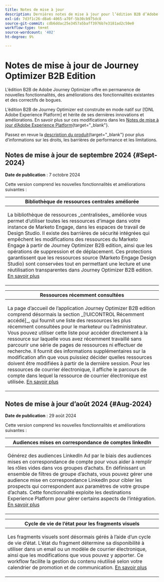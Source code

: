 ```yaml
---
title: Notes de mise à jour
description: Dernières notes de mise à jour pour l’édition B2B d’Adobe Journey Optimizer
exl-id: 7d3f1c26-d8a6-4065-a70f-5b30cb975dc8
source-git-commit: cdb6ddac25e3457a5baff3976b7e3181ad2c50e0
workflow-type: tm+mt
source-wordcount: '402'
ht-degree: 9%

---
```


# Notes de mise à jour de Journey Optimizer B2B Edition

L’édition B2B de Adobe Journey Optimizer offre en permanence de nouvelles fonctionnalités, des améliorations des fonctionnalités existantes et des correctifs de bogues.

L’édition B2B de Journey Optimizer est construite en mode natif sur [!DNL Adobe Experience Platform] et hérite de ses dernières innovations et améliorations. En savoir plus sur ces modifications dans les [Notes de mise à jour d’Adobe Experience Platform](https://experienceleague.adobe.com/fr/docs/experience-platform/release-notes/latest){target="_blank"}.

Passez en revue la [description du produit](https://helpx.adobe.com/legal/product-descriptions/adobe-journey-optimizer-b2b.html){target="_blank"} pour plus d’informations sur les droits, les barrières de performance et les limitations.

## Notes de mise à jour de septembre 2024 {#Sept-2024}

**Date de publication** : 7 octobre 2024

Cette version comprend les nouvelles fonctionnalités et améliorations suivantes :

<table>
<thead>
<tr>
<th><strong>Bibliothèque de ressources centrales améliorée</strong><br/></th>
</tr>
</thead>
<tbody>
<tr>
<td>
<p>La bibliothèque de ressources _centralisées_ améliorée vous permet d’utiliser toutes les ressources d’image dans votre instance de Marketo Engage, dans les espaces de travail de Design Studio. Il existe des barrières de sécurité intégrées qui empêchent les modifications des ressources du Marketo Engage à partir de Journey Optimizer B2B edition, ainsi que les opérations de suppression et de déplacement. Ces protections garantissent que les ressources source (Marketo Engage Design Studio) sont conservées tout en permettant une lecture et une réutilisation transparentes dans Journey Optimizer B2B edition. <a href="../content/marketo-engage-design-studio.md">En savoir plus</a>
</td>
</tr>
</tbody>
</table>

<table>
<thead>
<tr>
<th><strong>Ressources récemment consultées</strong><br/></th>
</tr>
</thead>
<tbody>
<tr>
<td>
<p>La page d’accueil de l’application Journey Optimizer B2B edition comprend désormais la section _[!UICONTROL Récemment accédé]_, qui fournit une liste des ressources les plus récemment consultées pour le marketeur ou l’administrateur. Vous pouvez utiliser cette liste pour accéder directement à la ressource sur laquelle vous avez récemment travaillé sans parcourir une série de pages de ressources ni effectuer de recherche. Il fournit des informations supplémentaires sur la modification afin que vous puissiez décider quelles ressources doivent être modifiées à partir de la dernière session. Pour les ressources de courrier électronique, il affiche le parcours de compte dans lequel la ressource de courrier électronique est utilisée. <a href="../home-page.md">En savoir plus</a>
</td>
</tr>
</tbody>
</table>

## Notes de mise à jour d’août 2024 {#Aug-2024}

**Date de publication** : 29 août 2024

Cette version comprend les nouvelles fonctionnalités et améliorations suivantes :

<table>
<thead>
<tr>
<th><strong>Audiences mises en correspondance de comptes linkedIn</strong><br/></th>
</tr>
</thead>
<tbody>
<tr>
<td>
<p>Générez des audiences LinkedIn Ad par le biais des audiences mises en correspondance de compte pour vous aider à remplir les rôles vides dans vos groupes d’achats. En définissant un ensemble de filtres de groupe d’achats, vous pouvez gérer une audience mise en correspondance LinkedIn pour cibler les prospects qui correspondent aux paramètres de votre groupe d’achats. Cette fonctionnalité exploite les destinations Experience Platform pour gérer certains aspects de l’intégration. <a href="../data/linkedin-account-matched-audiences.md">En savoir plus</a>
</td>
</tr>
</tbody>
</table>

<table>
<thead>
<tr>
<th><strong>Cycle de vie de l’état pour les fragments visuels</strong><br/></th>
</tr>
</thead>
<tbody>
<tr>
<td>
<p>Les fragments visuels sont désormais gérés à l’aide d’un cycle de vie d’état. L’état du fragment détermine sa disponibilité à utiliser dans un email ou un modèle de courrier électronique, ainsi que les modifications que vous pouvez y apporter. Ce workflow facilite la gestion du contenu réutilisé selon votre calendrier de promotion et de communication. <a href="../content/fragments.md#fragment-status-and-lifecycle">En savoir plus</a>
</td>
</tr>
</tbody>
</table>
